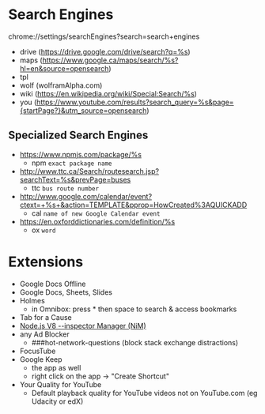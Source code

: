 # Search Engines
chrome://settings/searchEngines?search=search+engines

- drive (https://drive.google.com/drive/search?q=%s)
- maps (https://www.google.ca/maps/search/%s?hl=en&source=opensearch)
- tpl
- wolf (wolframAlpha.com)
- wiki (https://en.wikipedia.org/wiki/Special:Search/%s)
- you (https://www.youtube.com/results?search_query=%s&page={startPage?}&utm_source=opensearch)

## Specialized Search Engines
- https://www.npmjs.com/package/%s
  - npm `exact package name`
- http://www.ttc.ca/Search/routesearch.jsp?searchText=%s&prevPage=buses
  - ttc `bus route number`
- http://www.google.com/calendar/event?ctext=+%s+&action=TEMPLATE&pprop=HowCreated%3AQUICKADD
  - cal `name of new Google Calendar event`
- https://en.oxforddictionaries.com/definition/%s
  - ox `word`
# Extensions
- Google Docs Offline
- Google Docs, Sheets, Slides
- Holmes
  - in Omnibox: press * then space to search & access bookmarks
- Tab for a Cause
- [Node.js V8 --inspector Manager (NiM)](https://chrome.google.com/webstore/detail/nodejs-v8-inspector-manag/gnhhdgbaldcilmgcpfddgdbkhjohddkj)
- any Ad Blocker
  - ###hot-network-questions (block stack exchange distractions)
- FocusTube
- Google Keep 
  - the app as well
  - right click on the app -> "Create Shortcut"
- Your Quality for YouTube
  - Default playback quality for YouTube videos not on YouTube.com (eg Udacity or edX)
